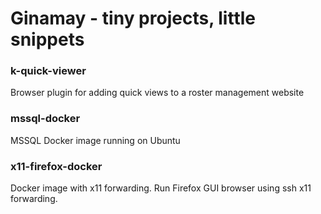 # Ginamay - tiny projects, little snippets

### k-quick-viewer
Browser plugin for adding quick views to a roster management website

### mssql-docker
MSSQL Docker image running on Ubuntu

### x11-firefox-docker
Docker image with x11 forwarding. Run Firefox GUI browser using ssh x11 forwarding.
